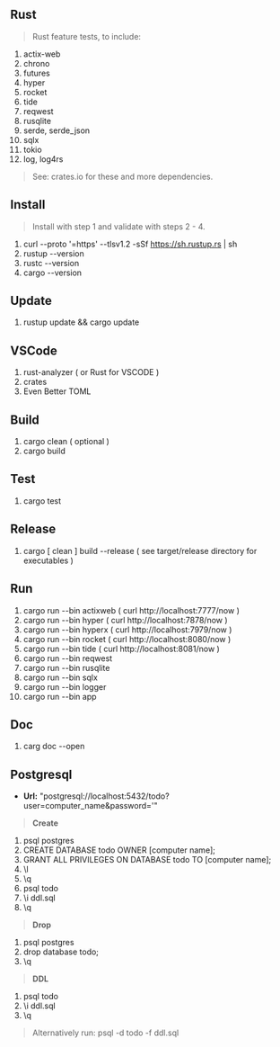 Rust
----
>Rust feature tests, to include:
1. actix-web
2. chrono
3. futures
4. hyper
5. rocket
6. tide
7. reqwest
8. rusqlite
9. serde, serde_json
10. sqlx
11. tokio
12. log, log4rs
>See: crates.io for these and more dependencies.

Install
-------
>Install with step 1 and validate with steps 2 - 4.
1. curl --proto '=https' --tlsv1.2 -sSf https://sh.rustup.rs | sh
2. rustup --version
3. rustc --version
4. cargo --version

Update
------
1. rustup update && cargo update

VSCode
------
1. rust-analyzer  ( or Rust for VSCODE )
2. crates
3. Even Better TOML

Build
-----
1. cargo clean ( optional )
2. cargo build

Test
----
1. cargo test

Release
-------
1. cargo [ clean ] build --release ( see target/release directory for executables )

Run
---
1. cargo run --bin actixweb  ( curl http://localhost:7777/now )
2. cargo run --bin hyper     ( curl http://localhost:7878/now )
3. cargo run --bin hyperx    ( curl http://localhost:7979/now )
4. cargo run --bin rocket    ( curl http://localhost:8080/now )
5. cargo run --bin tide      ( curl http://localhost:8081/now )
6. cargo run --bin reqwest
7. cargo run --bin rusqlite
8. cargo run --bin sqlx
9. cargo run --bin logger
10. cargo run --bin app

Doc
---
1. carg doc --open

Postgresql
----------
* **Url:** "postgresql://localhost:5432/todo?user=computer_name&password='"
>**Create**
1. psql postgres
2. CREATE DATABASE todo OWNER [computer name];
3. GRANT ALL PRIVILEGES ON DATABASE todo TO [computer name];
4. \l
5. \q
6. psql todo
7. \i ddl.sql
8. \q
>**Drop**
1. psql postgres
2. drop database todo;
3. \q
>**DDL**
1. psql todo
2. \i ddl.sql
3. \q
>Alternatively run: psql -d todo -f ddl.sql
